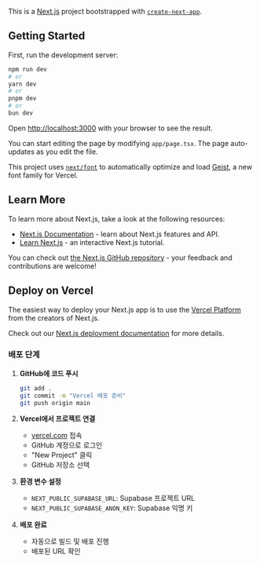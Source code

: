This is a [Next.js](https://nextjs.org) project bootstrapped with [`create-next-app`](https://nextjs.org/docs/app/api-reference/cli/create-next-app).

## Getting Started

First, run the development server:

```bash
npm run dev
# or
yarn dev
# or
pnpm dev
# or
bun dev
```

Open [http://localhost:3000](http://localhost:3000) with your browser to see the result.

You can start editing the page by modifying `app/page.tsx`. The page auto-updates as you edit the file.

This project uses [`next/font`](https://nextjs.org/docs/app/building-your-application/optimizing/fonts) to automatically optimize and load [Geist](https://vercel.com/font), a new font family for Vercel.

## Learn More

To learn more about Next.js, take a look at the following resources:

- [Next.js Documentation](https://nextjs.org/docs) - learn about Next.js features and API.
- [Learn Next.js](https://nextjs.org/learn) - an interactive Next.js tutorial.

You can check out [the Next.js GitHub repository](https://github.com/vercel/next.js) - your feedback and contributions are welcome!

## Deploy on Vercel

The easiest way to deploy your Next.js app is to use the [Vercel Platform](https://vercel.com/new?utm_medium=default-template&filter=next.js&utm_source=create-next-app&utm_campaign=create-next-app-readme) from the creators of Next.js.

Check out our [Next.js deployment documentation](https://nextjs.org/docs/app/building-your-application/deploying) for more details.

### 배포 단계

1. **GitHub에 코드 푸시**
   ```bash
   git add .
   git commit -m "Vercel 배포 준비"
   git push origin main
   ```

2. **Vercel에서 프로젝트 연결**
   - [vercel.com](https://vercel.com) 접속
   - GitHub 계정으로 로그인
   - "New Project" 클릭
   - GitHub 저장소 선택

3. **환경 변수 설정**
   - `NEXT_PUBLIC_SUPABASE_URL`: Supabase 프로젝트 URL
   - `NEXT_PUBLIC_SUPABASE_ANON_KEY`: Supabase 익명 키

4. **배포 완료**
   - 자동으로 빌드 및 배포 진행
   - 배포된 URL 확인
